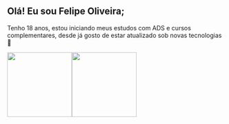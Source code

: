 ## Olá! Eu sou Felipe Oliveira;
Tenho 18 anos, estou iniciando meus estudos com ADS e cursos complementares, desde já gosto de estar atualizado sob novas tecnologias 🚀
  <br>
  
 <div style="display:flex;">
  
  <img width="auto" height="150px" src="https://github-readme-stats.vercel.app/api?username=felipeollveira&theme=blue-green">
  <img width="auto" height="150px" src="https://github-readme-stats.vercel.app/api/top-langs/?username=felipeollveira&theme=blue-green">
 </div>

 

